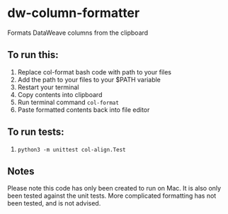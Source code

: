 # dw-column-formatter
Formats DataWeave columns from the clipboard

## To run this:
1. Replace col-format bash code with path to your files
2. Add the path to your files to your $PATH variable
3. Restart your terminal
4. Copy contents into clipboard
5. Run terminal command `col-format`
6. Paste formatted contents back into file editor

## To run tests:
1. `python3 -m unittest col-align.Test`

## Notes
Please note this code has only been created to run on Mac. It is also only been tested against the unit tests. More complicated formatting has not been tested, and is not advised.
